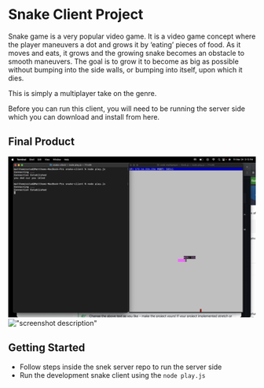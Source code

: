 # Snake Client Project

Snake game is a very popular video game. It is a video game concept where the player maneuvers a dot and grows it by ‘eating’ pieces of food. As it moves and eats, it grows and the growing snake becomes an obstacle to smooth maneuvers. The goal is to grow it to become as big as possible without bumping into the side walls, or bumping into itself, upon which it dies.

This is simply a multiplayer take on the genre.

Before you can run this client, you will need to be running the server side which you can download and install from here. 

## Final Product

!["screenshot description"](https://github.com/mattrostad/snake-client/blob/ef3aa39abc3ebcb21cde2552946730df88e30c68/Screenshot%202023-03-24%20at%203.13.29%20PM.png?raw=true)
!["screenshot description"](#)


## Getting Started

- Follow steps inside the snek server repo to run the server side
- Run the development snake client using the `node play.js`
